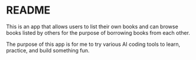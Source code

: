 # README

This is an app that allows users to list their own books and can browse books listed by others for the purpose of borrowing books from each other. 

The purpose of this app is for me to try various AI coding tools to learn, practice, and build something fun.